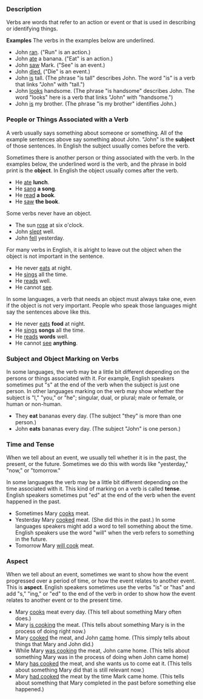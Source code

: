 
### Description

Verbs are words that refer to an action or event or that is used in describing or identifying things.

**Examples** The verbs in the examples below are underlined. 

  * John <u>ran</u>.  ("Run" is an action.)
  * John <u>ate</u> a banana.  ("Eat" is an action.)
  * John <u>saw</u> Mark. ("See" is an event.)
  * John <u>died.</u>  ("Die" is an event.)
  * John <u>is</u> tall.  (The phrase "is tall" describes John. The word "is" is a verb that links "John" with "tall.")
  * John <u>looks</u> handsome. (The phrase "is handsome" describes John. The word "looks" here is a verb that links "John" with "handsome.")
  * John <u>is</u> my brother. (The phrase "is my brother" identifies John.)

### People or Things Associated with a Verb

A verb usually says something about someone or something. All of the example sentences above say something about John. "John" is the **subject** of those sentences. In English the subject usually comes before the verb.

Sometimes there is another person or thing associated with the verb. In the examples below, the underlined word is the verb, and the phrase in bold print is the **object**. In English the object usually comes after the verb. 

  * He <u>ate</u> **lunch**.
  * He <u>sang</u> **a song**.
  * He <u>read</u> **a book**.
  * He <u>saw</u> **the book**.

Some verbs never have an object.

  * The sun <u>rose</u> at six o'clock.
  * John <u>slept</u> well.
  * John <u>fell</u> yesterday.

For many verbs in English, it is alright to leave out the object when the object is not important in the sentence.

  * He never <u>eats</u> at night. 
  * He  <u>sings</u> all the time.
  * He <u>reads</u> well.
  * He cannot <u>see</u>. 

In some languages, a verb that needs an object must always take one, even if the object is not very important. People who speak those languages might say the sentences above like this. 

  * He never <u>eats</u>  **food** at night. 
  * He  <u>sings</u> **songs** all the time.
  * He <u>reads</u> **words** well.
  * He cannot <u>see</u> **anything**.

### Subject and Object Marking on Verbs   
  
In some languages, the verb may be a little bit different depending on the persons or things associated with it. For example, English speakers sometimes put "s" at the end of the verb when the subject is just one person. In other languages marking on the verb may show whether the subject is "I," "you," or "he"; singular, dual, or plural; male or female, or human or non-human. 

* They __eat__ bananas every day. (The subject "they" is more than one person.) 
* John __eats__ bananas every day. (The subject "John" is one person.) 

### Time and Tense

When we tell about an event, we usually tell whether it is in the past, the present, or the future. Sometimes we do this with words like "yesterday," "now," or "tomorrow."

In some languages the verb may be a little bit different depending on the time associated with it. This kind of marking on a verb is called **tense**. English speakers sometimes put "ed" at the end of the verb when the event happened in the past.

* Sometimes Mary <u>cooks</u> meat.
* Yesterday Mary <u>cooked</u> meat.  (She did this in the past.)
In some languages speakers might add a word to tell something about the time. English speakers use the word "will" when the verb refers to something in the future.
* Tomorrow Mary <u>will cook</u> meat. 

### Aspect

When we tell about an event, sometimes we want to show how the event progressed over a period of time, or how the event relates to another event. This is **aspect**. English speakers sometimes use the verbs "is" or "has" and add "s," "ing," or "ed" to the end of the verb in order to show how the event relates to another event or to the present time.

  * Mary <u>cooks</u> meat every day. (This tell about something Mary often does.)
  * Mary <u>is cooking</u> the meat. (This tells about something Mary is in the process of doing right now.)
  * Mary <u>cooked</u> the meat, and John <u>came</u> home.  (This simply tells about things that Mary and John did.)
  * While Mary <u>was cooking</u> the meat, John came home. (This tells about something Mary was in the process of doing when John came home)
  * Mary <u>has cooked</u> the meat, and she wants us to come eat it. (This tells about something Mary did that is still relevant now.)
  * Mary <u>had cooked</u> the meat by the time Mark came home. (This tells about something that Mary completed in the past before something else happened.)